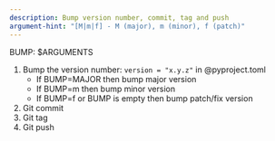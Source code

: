 ```yaml
---
description: Bump version number, commit, tag and push
argument-hint: "[M|m|f] - M (major), m (minor), f (patch)"
---
```


BUMP: $ARGUMENTS

1. Bump the version number: `version = "x.y.z"` in @pyproject.toml
    - If BUMP=MAJOR then bump major version
    - If BUMP=m then bump minor version
    - If BUMP=f or BUMP is empty then bump patch/fix version
2. Git commit
3. Git tag
4. Git push